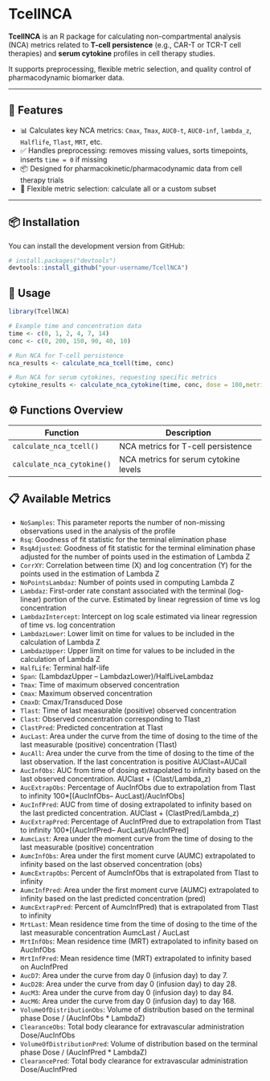 # TcellNCA

**TcellNCA** is an R package for calculating non-compartmental analysis (NCA) metrics related to **T-cell persistence** (e.g., CAR-T or TCR-T cell therapies) and **serum cytokine** profiles in cell therapy studies.

It supports preprocessing, flexible metric selection, and quality control of pharmacodynamic biomarker data.

---

## 🚀 Features

- 📊 Calculates key NCA metrics: `Cmax`, `Tmax`, `AUC0-t`, `AUC0-inf`, `lambda_z`, `Halflife`, `Tlast`, `MRT`, etc.
- ✅ Handles preprocessing: removes missing values, sorts timepoints, inserts `time = 0` if missing
- 📦 Designed for pharmacokinetic/pharmacodynamic data from cell therapy trials
- 🔄 Flexible metric selection: calculate all or a custom subset

---

## 📦 Installation

You can install the development version from GitHub:
```r
# install.packages("devtools")
devtools::install_github("your-username/TcellNCA")
```

## 🧬 Usage
```r
library(TcellNCA)

# Example time and concentration data
time <- c(0, 1, 2, 4, 7, 14)
conc <- c(0, 200, 150, 90, 40, 10)

# Run NCA for T-cell persistence
nca_results <- calculate_nca_tcell(time, conc)

# Run NCA for serum cytokines, requesting specific metrics
cytokine_results <- calculate_nca_cytokine(time, conc, dose = 100,metrics = c("Cmax", "Tmax", "AucAll"))
```

## ⚙️ Functions Overview
| Function                   | Description                           |
| -------------------------- | ------------------------------------- |
| `calculate_nca_tcell()`    | NCA metrics for T-cell persistence    |
| `calculate_nca_cytokine()` | NCA metrics for serum cytokine levels |

## 📋 Available Metrics
- `NoSamples`:	This parameter reports the number of non-missing observations used in the analysis of the profile
- `Rsq`:	Goodness of fit statistic for the terminal elimination phase
- `RsqAdjusted`:	Goodness of fit statistic for the terminal elimination phase adjusted for the number of points used in the estimation of Lambda Z
- `CorrXY`:	Correlation between time (X) and log concentration (Y) for the points used in the estimation of Lambda Z
- `NoPointsLambdaz`:	Number of points used in computing Lambda Z
- `Lambdaz`:	First-order rate constant associated with the terminal (log-linear) portion of the curve. Estimated by linear regression of time vs log concentration
- `LambdazIntercept`:	Intercept on log scale estimated via linear regression of time vs. log concentration
- `LambdazLower`:	Lower limit on time for values to be included in the calculation of Lambda Z
- `LambdazUpper`:	Upper limit on time for values to be included in the calculation of Lambda Z
- `HalfLife`:	Terminal half-life
- `Span`:	(LambdazUpper – LambdazLower)/HalfLiveLambdaz
- `Tmax`:	Time of maximum observed concentration
- `Cmax`:	Maximum observed concentration
- `CmaxD`:	Cmax/Transduced Dose
- `Tlast`:	Time of last measurable (positive) observed concentration
- `Clast`:	Observed concentration corresponding to Tlast
- `ClastPred`:	Predicted concentration at Tlast
- `AucLast`:	Area under the curve from the time of dosing to the time of the last measurable (positive) concentration (Tlast)
- `AucAll`:	Area under the curve from the time of dosing to the time of the last observation. If the last concentration is positive AUClast=AUCall
- `AucInfObs`:	AUC from time of dosing extrapolated to infinity based on the last observed concentration. AUClast + (Clast/Lambda_z)
- `AucExtrapObs`:	Percentage of AucInfObs due to extrapolation from Tlast to infinity 100*[(AucInfObs– AucLast)/AucInfObs]
- `AucInfPred`:	AUC from time of dosing extrapolated to infinity based on the  last predicted concentration. AUClast + (ClastPred/Lambda_z)
- `AucExtrapPred`:	Percentage of AucInfPred due to extrapolation from Tlast to infinity 100*[(AucInfPred– AucLast)/AucInfPred]
- `AumcLast`:	Area under the moment curve from the time of dosing to the last measurable (positive) concentration
- `AumcInfObs`:	Area under the first moment curve (AUMC) extrapolated to infinity based on the last observed concentration (obs)
- `AumcExtrapObs`:	Percent of AumcInfObs that is extrapolated from Tlast to infinity
- `AumcInfPred`:	Area under the first moment curve (AUMC) extrapolated to infinity based on the  last predicted concentration (pred)
- `AumcExtrapPred`:	Percent of AumcInfPred) that is extrapolated from Tlast to infinity
- `MrtLast`:	Mean residence time from the time of dosing to the time of the last measurable concentration AumcLast / AucLast
- `MrtInfObs`:	Mean residence time (MRT) extrapolated to infinity based on AucInfObs
- `MrtInfPred`:	Mean residence time (MRT) extrapolated to infinity based on AucInfPred
- `AucD7`:	Area under the curve from day 0 (infusion day) to day 7.
- `AucD28`:	Area under the curve from day 0 (infusion day) to day 28.
- `AucM3`:	Area under the curve from day 0 (infusion day) to day 84.
- `AucM6`:	Area under the curve from day 0 (infusion day) to day 168.
- `VolumeOfDistributionObs`:	Volume of distribution based on the terminal phase Dose / (AucInfObs * LambdaZ)
- `ClearanceObs`:	Total body clearance for extravascular administration Dose/AucInfObs
- `VolumeOfDistributionPred`:	Volume of distribution based on the terminal phase Dose / (AucInfPred * LambdaZ)
- `ClearancePred`:	Total body clearance for extravascular administration Dose/AucInfPred
